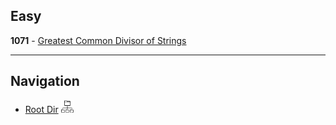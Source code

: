 ## Easy

<b>1071</b> - [Greatest Common Divisor of Strings](GCD_STR.md)

***
## Navigation

- [Root Dir](../Index.md) <img src="../../../Assets/root.png" alt="Root Dir Folder" style="width:20px;height:20px;">

